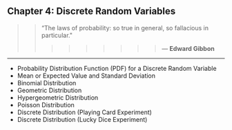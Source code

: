 ## Chapter 4: Discrete Random Variables

> > “The laws of probability: so true in general, so fallacious in particular."
> > > > > > > > > ― **Edward Gibbon**

-----

* Probability Distribution Function (PDF) for a Discrete Random Variable
* Mean or Expected Value and Standard Deviation
* Binomial Distribution
* Geometric Distribution
* Hypergeometric Distribution
* Poisson Distribution
* Discrete Distribution (Playing Card Experiment)
* Discrete Distribution (Lucky Dice Experiment)
